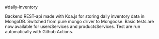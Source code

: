 #daily-inventory

Backend REST-api made with Koa.js for storing daily inventory data in MongoDB.
Switched from pure mongo driver to Mongoose.
Basic tests are now available for usersServices and productsServices.
Test are run automatically with Github Actions.
